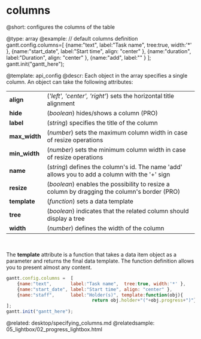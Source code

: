 columns
=============
@short: configures the columns of the table
	

@type: array
@example:
// default columns definition
gantt.config.columns=[
	{name:"text", 		label:"Task name", 	tree:true, width:'*' },
	{name:"start_date", label:"Start time", align: "center" },
	{name:"duration",	label:"Duration", 	align: "center" },
    {name:"add",		label:"" }
];
gantt.init("gantt_here");



@template:	api_config
@descr:
Each object in the array specifies a single column. An object can take the following attributes:

<table class="webixdoc_links">
	<tbody>
    	<tr>
			<td class="webixdoc_links0"><b>align</b></td>
			<td>(<i>'left', 'center', 'right'</i>) sets the horizontal title alignment </td>
		</tr>
    	<tr>
			<td class="webixdoc_links0"><b>hide </b></td>
			<td>(<i>boolean</i>) hides/shows a column (PRO)</td>
		</tr>
		<tr>
			<td class="webixdoc_links0"><b>label</b></td>
			<td>(<i>string</i>) specifies the title of the column</td>
		</tr>
        <tr>
			<td class="webixdoc_links0"><b>max_width</b></td>
			<td>(<i>number</i>) sets the maximum column width in case of resize operations</td>
		</tr>
        <tr>
			<td class="webixdoc_links0"><b>min_width</b></td>
			<td>(<i>number</i>) sets the minimum column width in case of resize operations</td>
		</tr>
		<tr>
			<td class="webixdoc_links0"><b>name</b></td>
			<td>(<i>string</i>) defines the column's id. The name 'add' allows you to add a column with the '+' sign</td>
		</tr>
    	<tr>
			<td class="webixdoc_links0"><b>resize </b></td>
			<td>(<i>boolean</i>) enables the possibility to resize a column by dragging the column's border (PRO)</td>
		</tr>
        <tr>
			<td class="webixdoc_links0"><b>template</b></td>
			<td>(<i>function</i>) sets a data template  </td>
		</tr>
        <tr>
			<td class="webixdoc_links0"><b>tree</b></td>
			<td>(<i>boolean</i>) indicates that the related column should display a tree</td>
		</tr>
        <tr>
			<td class="webixdoc_links0"><b>width</b></td>
			<td>(<i>number</i>) defines the width of the column</td>
		</tr>
</tbody>
</table>

<br>

The **template** attribute is a function that takes a data item object as a parameter and returns the final data template. The function definition allows you to present almost any content.

~~~js
gantt.config.columns =  [
    {name:"text",       label:"Task name",  tree:true, width:'*' },
    {name:"start_date", label:"Start time", align: "center" },
    {name:"staff",      label:"Holder(s)", template:function(obj){
                                return obj.holder+"("+obj.progress+")"} }
];
gantt.init("gantt_here");
~~~

@related:
	desktop/specifying_columns.md
@relatedsample:
	05_lightbox/02_progress_lightbox.html